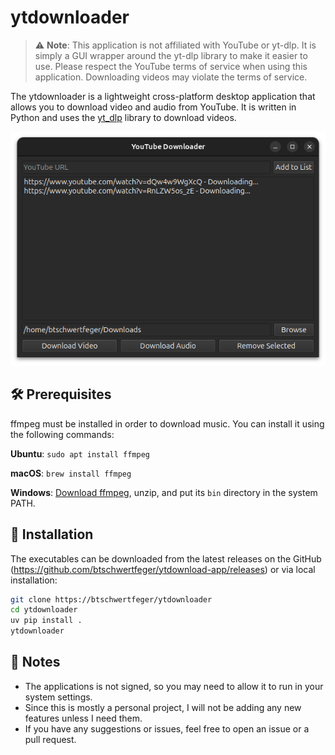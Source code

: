 # ytdownloader

> ⚠️ **Note**: This application is not affiliated with YouTube or yt-dlp. It is
> simply a GUI wrapper around the yt-dlp library to make it easier to use.
> Please respect the YouTube terms of service when using this application.
> Downloading videos may violate the terms of service.

The ytdownloader is a lightweight cross-platform desktop application that allows
you to download video and audio from YouTube. It is written in Python and uses
the [yt_dlp](https://github.com/yt-dlp/yt-dlp) library to download videos.

<p align="center">
    <img src="./resources/app.png" alt="ytdownloader image">
</p>

## 🛠️ Prerequisites

ffmpeg must be installed in order to download music. You can install it using
the following commands:

**Ubuntu**: `sudo apt install ffmpeg`

**macOS**: `brew install ffmpeg`

**Windows**: [Download
ffmpeg](https://www.gyan.dev/ffmpeg/builds/ffmpeg-release-full.7z), unzip, and
put its `bin` directory in the system PATH.

## 🚀 Installation

The executables can be downloaded from the latest releases on the GitHub
(https://github.com/btschwertfeger/ytdownload-app/releases) or
via local installation:

```bash
git clone https://btschwertfeger/ytdownloader
cd ytdownloader
uv pip install .
ytdownloader
```

## 📌 Notes

- The applications is not signed, so you may need to allow it to run in your
  system settings.
- Since this is mostly a personal project, I will not be adding any new features
  unless I need them.
- If you have any suggestions or issues, feel free to open an issue or a pull
  request.
